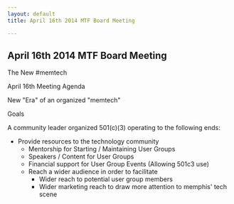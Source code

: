```yaml
---
layout: default
title: April 16th 2014 MTF Board Meeting

---
```

## April 16th 2014 MTF Board Meeting

The New #memtech

April 16th Meeting Agenda

New "Era" of an organized "memtech"

Goals

A community leader organized 501(c)(3) operating to the following ends:

* Provide resources to the technology community
	* Mentorship for Starting / Maintaining User Groups
	* Speakers / Content for User Groups
	* Financial support for User Group Events (Allowing 501c3 use)
	* Reach a wider audience in order to facilitate
		* Wider reach to potential user group members
		* Wider marketing reach to draw more attention to memphis' tech scene